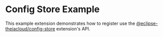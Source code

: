 # Config Store Example

This example extension demonstrates how to register use the [@eclipse-theiacloud/config-store](../../extensions/config-store/) extension's API.
